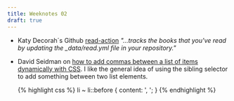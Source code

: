 ```yaml
---
title: Weeknotes 02
draft: true
---
```

- Katy Decorah´s Github [read-action](https://github.com/katydecorah/read-action) *"…tracks the books that you've read by updating the _data/read.yml file in your repository."*
- David Seidman on [how to add commas between a list of items dynamically with CSS](https://css-tricks.com/how-to-add-commas-between-a-list-of-items-dynamically-with-css/). I like the general idea of using the sibling selector to add something between two list elements.

	{% highlight css %}
	li ~ li::before {
  content: ', '; 
	}
	{% endhighlight %}